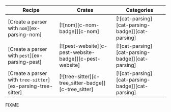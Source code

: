 | Recipe | Crates | Categories |
|--------|--------|------------|
| [Create a parser with `nom`][ex-parsing-nom] | [![nom][c-nom-badge]][c-nom] | [![cat-parsing][cat-parsing-badge]][cat-parsing] |
| [Create a parser with `pest`][ex-parsing-pest] | [![pest-website][c-pest-website-badge]][c-pest-website] | [![cat-parsing][cat-parsing-badge]][cat-parsing] |
| [Create a parser with `tree-sitter`][ex-parsing-tree-sitter] | [![tree-sitter][c-tree_sitter-badge]][c-tree_sitter] | [![cat-parsing][cat-parsing-badge]][cat-parsing] |

<div class="hidden">
FIXME
</div>
